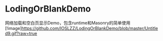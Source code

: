 # LodingOrBlankDemo
网络加载和空白页显示Demo，包含runtime和Masonry的简单使用
[!image]https://github.com/IOSLZZ/LodingOrBlankDemo/blob/master/Untitled9.gif?raw=true
